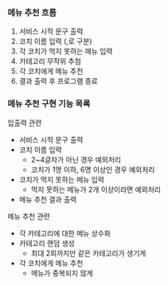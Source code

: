 ### 메뉴 추천 흐름

1. 서비스 시작 문구 출력
2. 코치 이름 입력 (,로 구분)
3. 각 코치가 먹지 못하는 메뉴 입력
4. 카테고리 무작위 추첨
5. 각 코치에게 메뉴 추천
6. 결과 출력 후 프로그램 종료

### 메뉴 추천 구현 기능 목록

입출력 관련

- 서비스 시작 문구 출력
- 코치 이름 입력
  - 2~4글자가 아닌 경우 예외처리
  - 코치가 1명 이하, 6명 이상인 경우 예외처리
- 코치가 먹지 못하는 메뉴 입력
  - 먹지 못하는 메뉴가 2개 이상이라면 예외처리
- 메뉴 추천 결과 출력

메뉴 추천 관련

- 각 카테고리에 대한 메뉴 상수화
- 카테고리 랜덤 생성
  - 최대 2회까지만 같은 카테고리가 생기게
- 각 코치에게 메뉴 추천
  - 메뉴가 중복되지 않게
